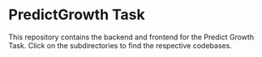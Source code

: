 # PredictGrowth Task

This repository contains the backend and frontend for the Predict Growth Task. Click on the subdirectories to find the respective codebases.
